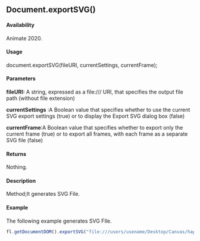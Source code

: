 ## Document.exportSVG()

#### Availability

Animate 2020.

#### Usage

document.exportSVG(fileURI, currentSettings, currentFrame);

#### Parameters

**fileURI:** A string, expressed as a file:/// URI, that specifies the output file path (without file extension)

**currentSettings** :A Boolean value that specifies whether to use the current SVG export settings (true) or to display the Export SVG dialog box (false)

**currentFrame**:A Boolean value that specifies whether to export only the current frame (true) or to export all frames, with each frame as a separate SVG file (false)

#### Returns

Nothing.

#### Description

Method;It generates SVG File. 

#### Example
The following example generates SVG FIle. 

```javascript
fl.getDocumentDOM().exportSVG("file:///users/usename/Desktop/Canvas/hap.svg", true, true);

```